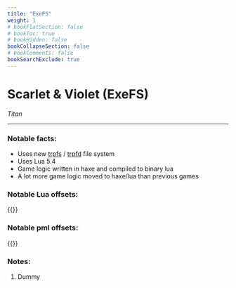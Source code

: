 ```yaml
---
title: "ExeFS"
weight: 1
# bookFlatSection: false
# bookToc: true
# bookHidden: false
bookCollapseSection: false
# bookComments: false
bookSearchExclude: true
---
```

# Scarlet & Violet (ExeFS)

*Titan*

------------------------------

### Notable facts:
 - Uses new [trpfs](../formats/trpfs) / [trpfd](../formats/trpfd) file system
 - Uses Lua 5.4
 - Game logic written in haxe and compiled to binary lua
 - A lot more game logic moved to haxe/lua than previous games

### Notable Lua offsets:

{{<csv-to-markdown file="data/titan/lua_offsets.csv">}}

### Notable pml offsets:

{{<csv-to-markdown file="data/titan/pml_offsets.csv">}}

### Notes:
1. Dummy